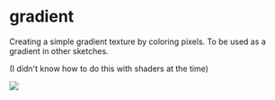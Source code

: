 # gradient

Creating a simple gradient texture by coloring pixels. To be used as a gradient in other sketches.

(I didn't know how to do this with shaders at the time)

![](https://raw.githubusercontent.com/hamoid/Fun-Programming/master/processing/ideas/2015/03/gradient/thumb.jpg)

